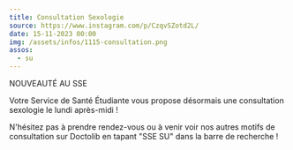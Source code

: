 ```yaml
---
title: Consultation Sexologie
source: https://www.instagram.com/p/CzqvSZotd2L/
date: 15-11-2023 00:00
img: /assets/infos/1115-consultation.png
assos:
  - su
---
```


NOUVEAUTÉ AU SSE

Votre Service de Santé Étudiante vous propose désormais une consultation sexologie le lundi après-midi !

N'hésitez pas à prendre rendez-vous ou à venir voir nos autres motifs de consultation sur Doctolib en tapant "SSE SU" dans la barre de recherche !